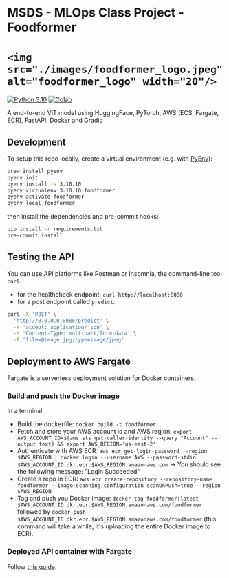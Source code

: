 # MSDS - MLOps Class Project - Foodformer 

# `<img src="./images/foodformer_logo.jpeg" alt="foodformer_logo" width="20"/>`

[![Python 3.10](https://img.shields.io/badge/python-3.10-blue.svg)](https://www.python.org/downloads/release/python-31011/)
[![Colab](https://colab.research.google.com/assets/colab-badge.svg)](https://colab.research.google.com/github/harrisonJYU/foodformer)

A end-to-end ViT model using HuggingFace, PyTorch, AWS (ECS, Fargate, ECR), FastAPI, Docker and Gradio

## Development

To setup this repo locally, create a virtual environment (e.g. with [PyEnv](https://github.com/pyenv/pyenv)):

```bash
brew install pyenv
pyenv init
pyenv install -s 3.10.10
pyenv virtualenv 3.10.10 foodformer
pyenv activate foodformer
pyenv local foodformer
```

then install the dependencies and pre-commit hooks:

```bash
pip install -r requirements.txt
pre-commit install
```

## Testing the API

You can use API platforms like Postman or Insomnia, the command-line tool `curl`.

- for the healthcheck endpoint: `curl http://localhost:8080`
- for a post endpoint called `predict`:

```bash
curl -X 'POST' \
  'http://0.0.0.0:8080/predict' \
  -H 'accept: application/json' \
  -H 'Content-Type: multipart/form-data' \
  -F 'file=@image.jpg;type=image/jpeg'
```

## Deployment to AWS Fargate

Fargate is a serverless deployment solution for Docker containers.

### Build and push the Docker image

In a terminal:

- Build the dockerfile: `docker build -t foodformer .`
- Fetch and store your AWS account id and AWS region: `export AWS_ACCOUNT_ID=$(aws sts get-caller-identity --query "Account" --output text) && export AWS_REGION='us-east-2'`
- Authenticate with AWS ECR: `aws ecr get-login-password --region $AWS_REGION | docker login --username AWS --password-stdin $AWS_ACCOUNT_ID.dkr.ecr.$AWS_REGION.amazonaws.com` -> You should see the following message: "Login Succeeded"
- Create a repo in ECR: `aws ecr create-repository --repository-name foodformer --image-scanning-configuration scanOnPush=true --region $AWS_REGION`
- Tag and push you Docker image: `docker tag foodformer:latest $AWS_ACCOUNT_ID.dkr.ecr.$AWS_REGION.amazonaws.com/foodformer` followed by `docker push $AWS_ACCOUNT_ID.dkr.ecr.$AWS_REGION.amazonaws.com/foodformer` (this command will take a while, it's uploading the entire Docker image to ECR).

### Deployed API container with Fargate

Follow [this guide](https://app.tango.us/app/workflow/Creating-and-Deploying-an-ECS-Cluster-for-Foodformer-Application-7ede665f523044ec93f0239ad24f41a5).
